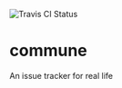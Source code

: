 
![Travis CI Status](https://travis-ci.org/paulrevere4/commune.svg?branch=master)

# commune
An issue tracker for real life
